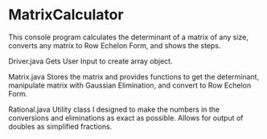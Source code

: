 # MatrixCalculator
This console program calculates the determinant of a matrix of any size,
converts any matrix to Row Echelon Form, and shows the steps.

Driver.java 
Gets User Input to create array object.

Matrix.java
Stores the matrix and provides functions to get the determinant, 
manipulate matrix with Gaussian Elimination,
and convert to Row Echelon Form.

Rational.java
Utility class I designed to make the numbers in the conversions and eliminations as exact as possible.
Allows for output of doubles as simplified fractions.
